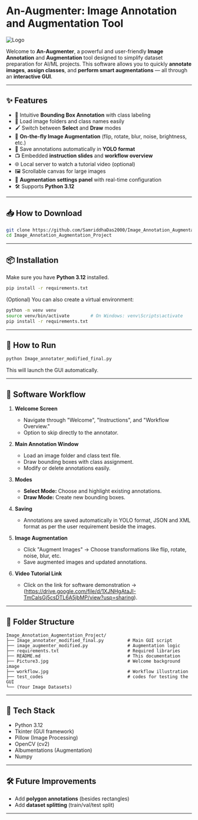 # An-Augmenter: Image Annotation and Augmentation Tool

![Logo](https://img.shields.io/badge/Built%20With-Python%203.12-blue)

Welcome to **An-Augmenter**, a powerful and user-friendly **Image Annotation** and **Augmentation** tool designed to simplify dataset preparation for AI/ML projects.
This software allows you to quickly **annotate images**, **assign classes**, and **perform smart augmentations** — all through an **interactive GUI**.

---

## ✨ Features

- 🎨 Intuitive **Bounding Box Annotation** with class labeling
- 📂 Load image folders and class names easily
- 🖌️ Switch between **Select** and **Draw** modes
- 🔄 **On-the-fly Image Augmentation** (flip, rotate, blur, noise, brightness, etc.)
- 📜 Save annotations automatically in **YOLO format**
- 📺 Embedded **instruction slides** and **workflow overview**
- 🌐 Local server to watch a tutorial video (optional)
- 🖼️ Scrollable canvas for large images
- 🧠 **Augmentation settings panel** with real-time configuration
- 🛠️ Supports **Python 3.12**

---

## 📥 How to Download

```bash
git clone https://github.com/SamriddhaDas2000/Image_Annotation_Augmentation_Project.git
cd Image_Annotation_Augmentation_Project
```

---

## 📦 Installation

Make sure you have **Python 3.12** installed.

```bash
pip install -r requirements.txt
```

(Optional) You can also create a virtual environment:

```bash
python -m venv venv
source venv/bin/activate        # On Windows: venv\Scripts\activate
pip install -r requirements.txt
```

---

## 🚀 How to Run

```bash
python Image_annotater_modified_final.py
```

This will launch the GUI automatically.

---

## 🔗 Software Workflow

1. **Welcome Screen**
   - Navigate through "Welcome", "Instructions", and "Workflow Overview."
   - Option to skip directly to the annotator.

2. **Main Annotation Window**
   - Load an image folder and class text file.
   - Draw bounding boxes with class assignment.
   - Modify or delete annotations easily.

3. **Modes**
   - **Select Mode:** Choose and highlight existing annotations.
   - **Draw Mode:** Create new bounding boxes.

4. **Saving**
   - Annotations are saved automatically in YOLO format, JSON and XML format as per the user requirement beside the images.

5. **Image Augmentation**
   - Click "Augment Images" → Choose transformations like flip, rotate, noise, blur, etc.
   - Save augmented images and updated annotations.

6. **Video Tutorial Link**
   - Click on the link for software demonstration -> (https://drive.google.com/file/d/1XJNHgAtaJI-TmCalsGj5csDTL6A5jbMP/view?usp=sharing).

---

## 📂 Folder Structure

```
Image_Annotation_Augmentation_Project/
├── Image_annotater_modified_final.py         # Main GUI script
├── image_augmenter_modified.py               # Augmentation logic
├── requirements.txt                          # Required libraries
├── README.md                                 # This documentation
├── Picture3.jpg                              # Welcome background image
├── workflow.jpg                              # Workflow illustration
├── test_codes                                # codes for testing the GUI
└── (Your Image Datasets)

```

---

## 🧠 Tech Stack

- Python 3.12
- Tkinter (GUI framework)
- Pillow (Image Processing)
- OpenCV (cv2)
- Albumentations (Augmentation)
- Numpy

---

## 🛠️ Future Improvements

- Add **polygon annotations** (besides rectangles)
- Add **dataset splitting** (train/val/test split)

---

<!-- ## 📜 License

Feel free to modify, enhance, or use this project for personal, educational, or academic purposes.
(You can add a license like MIT, Apache 2.0, etc. if needed.)

--- -->
